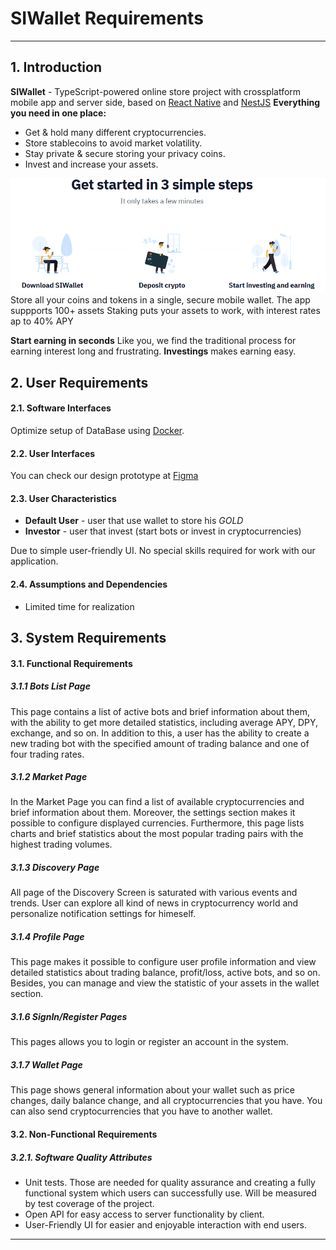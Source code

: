 # SIWallet Requirements
---
## 1. Introduction
**SIWallet** - TypeScript-powered online store project with crossplatform mobile app and server side, based on [React Native](https://reactnative.dev/docs/) and [NestJS](https://docs.nestjs.com/)
**Everything you need in one place:**
* Get & hold many different cryptocurrencies.
* Store stablecoins to avoid market volatility.
* Stay private & secure storing your privacy coins.
* Invest and increase your assets.

![](images/steps.png)
Store all your coins and tokens in a single, secure mobile wallet. The app suppports 100+ assets
Staking puts your assets to work, with interest rates ap to 40% APY

**Start earning in seconds**
Like you, we find the traditional process for earning interest long and frustrating. **Investings** makes earning easy.

## 2. User Requirements
#### 2.1. Software Interfaces
Optimize setup of DataBase using [Docker](https://www.docker.com/).
#### 2.2. User Interfaces
You can check our design prototype at [Figma](https://www.figma.com/file/wMbUbB2b3GQln0crBhWyws/Crypto-Bot-Manager?node-id=0%3A1)
#### 2.3. User Characteristics
* **Default User** - user that use wallet to store his _GOLD_
* **Investor** - user that invest (start bots or invest in cryptocurrencies)

Due to simple user-friendly UI. No special skills required for work with our application. 
#### 2.4. Assumptions and Dependencies
* Limited time for realization



## 3. System Requirements
#### 3.1. Functional Requirements
##### 3.1.1 Bots List Page

This page contains a list of active bots and brief information about them, with the ability to get more detailed statistics, including average APY, DPY, exchange, and so on. In addition to this, a user has the ability to create a new trading bot with the specified amount of trading balance and one of four trading rates.

##### 3.1.2 Market Page

In the Market Page you can find a list of available cryptocurrencies and brief information about them. Moreover, the settings section makes it possible to configure displayed currencies. Furthermore, this page lists charts and brief statistics about the most popular trading pairs with the highest trading volumes.

##### 3.1.3 Discovery Page

All page of the Discovery Screen is saturated with various events and trends. User can explore all kind of news in cryptocurrency world and personalize notification settings for himeself.

##### 3.1.4 Profile Page

This page makes it possible to configure user profile information and view detailed statistics about trading balance, profit/loss, active bots, and so on. Besides, you can manage and view the statistic of your assets in the wallet section.

##### 3.1.6 SignIn/Register Pages
This pages allows you to login or register an account in the system.

##### 3.1.7 Wallet Page
This page shows general information about your wallet such as price changes, daily balance change, and all cryptocurrencies that you have. You can also send cryptocurrencies that you have to another wallet.

#### 3.2. Non-Functional Requirements
##### 3.2.1. Software Quality Attributes
* Unit tests. Those are needed for quality assurance and creating a fully functional system which users can successfully use. Will be measured by test coverage of the project.
* Open API for easy access to server functionality by client.
* User-Friendly UI for easier and enjoyable interaction with end users.
---